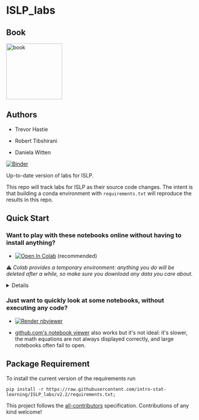 # ISLP_labs
## Book 
<a href="https://www.statlearning.com/"><img src="https://images.squarespace-cdn.com/content/v1/5ff2adbe3fe4fe33db902812/8b373fbe-d1b4-4351-b803-0d3cd5bba1b0/ISLP_cover.png?format=1500w" title="book" width="150" border="0" /></a>

## Authors

- Trevor Hastie

- Robert Tibshirani

- Daniela Witten
  
[![Binder](https://mybinder.org/badge_logo.svg)](https://mybinder.org/v2/gh/intro-stat-learning/ISLP_labs/v2.2)


Up-to-date version of labs for ISLP. 

This repo will track labs for ISLP as their source code changes.  The
intent is that building a conda environment with
`requirements.txt` will reproduce the results in this repo.

## Quick Start

### Want to play with these notebooks online without having to install anything?

* <a href="https://colab.research.google.com/github/hanchen92/THU-STAT-ML-113-1-1597/blob/main/" target="_parent"><img src="https://colab.research.google.com/assets/colab-badge.svg" alt="Open In Colab"/></a> (recommended)

⚠ _Colab provides a temporary environment: anything you do will be deleted after a while, so make sure you download any data you care about._

<details>

Other services may work as well, but I have not fully tested them:

* <a href="https://homl.info/kaggle3/"><img src="https://kaggle.com/static/images/open-in-kaggle.svg" alt="Open in Kaggle" /></a>

* <a href="https://mybinder.org/v2/gh/hanchen92/THU-STAT-ML-113-1-1597/HEAD?filepath=%2Findex.ipynb"><img src="https://mybinder.org/badge_logo.svg" alt="Launch binder" /></a>

* <a href="https://homl.info/deepnote3/"><img src="https://deepnote.com/buttons/launch-in-deepnote-small.svg" alt="Launch in Deepnote" /></a>

</details>

### Just want to quickly look at some notebooks, without executing any code?

* <a href="https://nbviewer.jupyter.org/github/hanchen92/THU-STAT-ML-113-1-1597/blob/main/index.ipynb"><img src="https://raw.githubusercontent.com/jupyter/design/master/logos/Badges/nbviewer_badge.svg" alt="Render nbviewer" /></a>

* [github.com's notebook viewer](https://github.com/hanchen92/THU-STAT-ML-113-1-1597/blob/main/index.ipynb) also works but it's not ideal: it's slower, the math equations are not always displayed correctly, and large notebooks often fail to open.



## Package Requirement
To install the current version of the requirements run

```
pip install -r https://raw.githubusercontent.com/intro-stat-learning/ISLP_labs/v2.2/requirements.txt;
```





<!-- markdownlint-restore -->
<!-- prettier-ignore-end -->

<!-- ALL-CONTRIBUTORS-LIST:END -->

This project follows the [all-contributors](https://github.com/all-contributors/all-contributors) specification. Contributions of any kind welcome!
